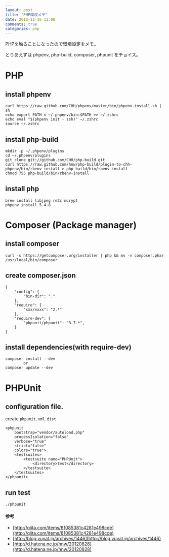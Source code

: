 ```yaml
---
layout: post
title: "PHP環境メモ"
date: 2012-11-16 11:00
comments: true
categories: php
---
```


PHPを触ることになったので環境設定をメモ。

とりあえずは phpenv, php-build, composer, phpunit をチョイス。

# PHP

## install phpenv

```
curl https://raw.github.com/CHH/phpenv/master/bin/phpenv-install.sh | sh
echo export PATH = ~/.phpenv/bin:$PATH >> ~/.zshrc
echo eval "$(phpenv init - zsh)" ~/.zshrc
source ~/.zshrc
```

## install php-build

```
mkdir -p ~/.phpenv/plugins
cd ~/.phpenv/plugins
git clone git://github.com/CHH/php-build.git
curl https://raw.github.com/hnw/php-build/plugin-to-chh-phpenv/bin/rbenv-install > php-build/bin/rbenv-install
chmod 755 php-build/bin/rbenv-install
```

## install php

```
brew install libjpeg re2c mcrypt
phpenv install 5.4.8
```

# Composer (Package manager)

## install composer

```
curl -s https://getcomposer.org/installer | php && mv -v composer.phar /usr/local/bin/composer

```

## create composer.json

```
{
    "config": {
        "bin-dir": "."
    },
    "require": {
        "xxx/xxxx": "2.*"
    },
    "require-dev": {
        "phpunit/phpunit": "3.7.*",
    }
}
```

## install dependencies(with require-dev)

```
composer install --dev
        or
composer update --dev
```

# PHPUnit

## configuration file.

create `phpunit.xml.dist`

```
<phpunit
    bootstrap="vendor/autoload.php"
    processIsolation="false"
    verbose="true"
    strict="false"
    colors="true">
    <testsuites>
        <testsuite name="PHPUnit">
            <directory>test</directory>
        </testsuite>
    </testsuites>
</phpunit>
```

## run test

```
./phpunit
```

#### 参考

* [http://qiita.com/items/81085381c4281e498cde](http://qiita.com/items/81085381c4281e498cde)
* [http://blog.yuyat.jp/archives/1446](http://blog.yuyat.jp/archives/1446)
* [http://d.hatena.ne.jp/hnw/20120828](http://d.hatena.ne.jp/hnw/20120828)
